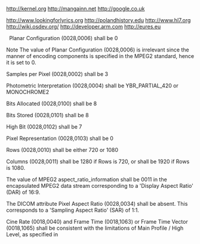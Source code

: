 http://kernel.org http://mangainn.net http://google.co.uk

http://www.lookingforlyrics.org http://polandhistory.edu http://www.hl7.org
 
http://wiki.osdev.org/ http://developer.arm.com http://eures.eu 


 
Planar Configuration (0028,0006) shall be 0

Note
The value of Planar Configuration (0028,0006) is irrelevant since the manner of encoding components is specified in the MPEG2 standard, hence it is set to 0.

Samples per Pixel (0028,0002) shall be 3

Photometric Interpretation (0028,0004) shall be YBR_PARTIAL_420 or MONOCHROME2

Bits Allocated (0028,0100) shall be 8

Bits Stored (0028,0101) shall be 8

High Bit (0028,0102) shall be 7

Pixel Representation (0028,0103) shall be 0

Rows (0028,0010) shall be either 720 or 1080

Columns (0028,0011) shall be 1280 if Rows is 720, or shall be 1920 if Rows is 1080.

The value of MPEG2 aspect_ratio_information shall be 0011 in the encapsulated MPEG2 data stream corresponding to a 'Display Aspect Ratio' (DAR) of 16:9.

The DICOM attribute Pixel Aspect Ratio (0028,0034) shall be absent. This corresponds to a 'Sampling Aspect Ratio' (SAR) of 1:1.

Cine Rate (0018,0040) and Frame Time (0018,1063) or Frame Time Vector (0018,1065) shall be consistent with the limitations of Main Profile / High Level, as specified in 
